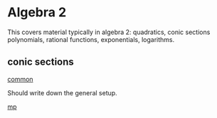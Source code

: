 # Algebra 2

This covers material typically in algebra 2: quadratics, conic sections polynomials, rational functions, exponentials, logarithms.

## conic sections


[common]()

Should write down the general setup.

[mp]()



